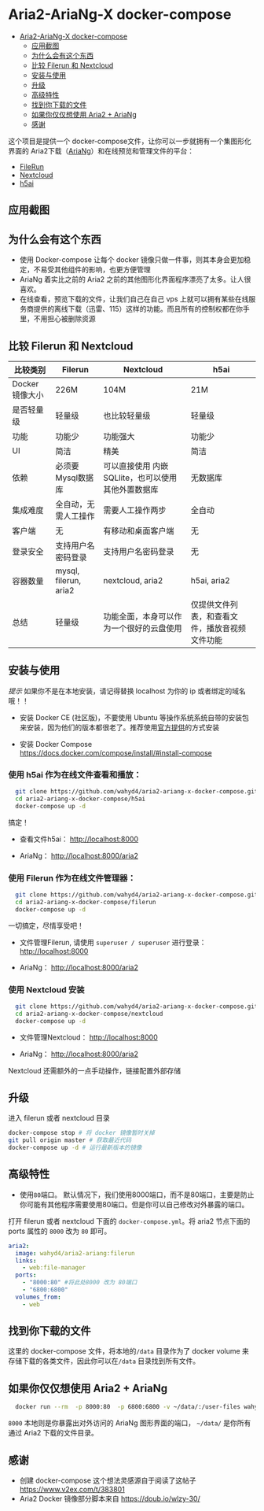 # Aria2-AriaNg-X docker-compose

<!-- TOC -->

- [Aria2-AriaNg-X docker-compose](#aria2-ariang-x-docker-compose)
  - [应用截图](#应用截图)
  - [为什么会有这个东西](#为什么会有这个东西)
  - [比较 Filerun 和 Nextcloud](#比较-filerun-和-nextcloud)
  - [安装与使用](#安装与使用)
  - [升级](#升级)
  - [高级特性](#高级特性)
  - [找到你下载的文件](#找到你下载的文件)
  - [如果你仅仅想使用 Aria2 + AriaNg](#如果你仅仅想使用-aria2--ariang)
  - [感谢](#感谢)

<!-- /TOC -->

这个项目是提供一个 docker-compose文件，让你可以一步就拥有一个集图形化界面的 Aria2下载（[AriaNg](https://github.com/mayswind/AriaNg)）和在线预览和管理文件的平台：
  * [FileRun](https://www.filerun.com/)
  * [Nextcloud](https://nextcloud.com/)
  * [h5ai](https://larsjung.de/h5ai/)


## 应用截图
## 为什么会有这个东西
  * 使用 Docker-compose 让每个 docker 镜像只做一件事，则其本身会更加稳定，不易受其他组件的影响，也更方便管理
  * AriaNg 着实比之前的 Aria2 之前的其他图形化界面程序漂亮了太多。让人很喜欢。
  * 在线查看，预览下载的文件，让我们自己在自己 vps 上就可以拥有某些在线服务商提供的离线下载（迅雷、115）这样的功能。而且所有的控制权都在你手里，不用担心被删除资源

## 比较 Filerun 和 Nextcloud

|比较类别 | Filerun | Nextcloud | h5ai|
|---- | --- | --- | --- |
|Docker 镜像大小| 226M | 104M | 21M |
|是否轻量级| 轻量级 | 也比较轻量级 | 轻量级 |
|功能| 功能少 | 功能强大 | 功能少 |
|UI| 简洁 | 精美 | 简洁 |
|依赖| 必须要Mysql数据库 | 可以直接使用 内嵌SQLlite，也可以使用其他外置数据库 | 无数据库 |
|集成难度|全自动，无需人工操作|需要人工操作两步| 全自动 |
|客户端|无|有移动和桌面客户端| 无|
|登录安全|支持用户名密码登录|支持用户名密码登录| 无|
|容器数量|mysql, filerun, aria2|nextcloud, aria2| h5ai, aria2 |
|总结|轻量级|功能全面，本身可以作为一个很好的云盘使用| 仅提供文件列表，和查看文件，播放音视频文件功能 |


## 安装与使用

  *提示* 如果你不是在本地安装，请记得替换 localhost 为你的 ip 或者绑定的域名哦！！

  * 安装 Docker CE (社区版)，不要使用 Ubuntu 等操作系统系统自带的安装包来安装，因为他们的版本都很老了。推荐使用[官方提供](https://docs.docker.com/engine/installation/linux/docker-ce/ubuntu/)的方式安装

  * 安装 Docker Compose <https://docs.docker.com/compose/install/#install-compose>
  ### 使用 **h5ai** 作为在线文件查看和播放：
  ```bash
    git clone https://github.com/wahyd4/aria2-ariang-x-docker-compose.git
    cd aria2-ariang-x-docker-compose/h5ai
    docker-compose up -d
  ```
  搞定！

  * 查看文件h5ai： <http://localhost:8000>

  * AriaNg： <http://localhost:8000/aria2>
  ###  使用 **Filerun** 作为在线文件管理器：
  ```bash
    git clone https://github.com/wahyd4/aria2-ariang-x-docker-compose.git
    cd aria2-ariang-x-docker-compose/filerun
    docker-compose up -d
  ```
  一切搞定，尽情享受吧！

  * 文件管理Filerun, 请使用 `superuser / superuser` 进行登录： <http://localhost:8000>

  * AriaNg： <http://localhost:8000/aria2>

  ### 使用 **Nextcloud** 安装
  ```bash
    git clone https://github.com/wahyd4/aria2-ariang-x-docker-compose.git
    cd aria2-ariang-x-docker-compose/nextcloud
    docker-compose up -d
  ```
  * 文件管理Nextcloud： <http://localhost:8000>

  * AriaNg： <http://localhost:8000/aria2>

  Nextcloud 还需额外的一点手动操作，链接配置外部存储

## 升级
  进入 filerun 或者 nextcloud 目录
  ```bash
  docker-compose stop # 将 docker 镜像暂时关掉
  git pull origin master # 获取最近代码
  docker-compose up -d # 运行最新版本的镜像
  ```

## 高级特性
  * 使用`80`端口。 默认情况下，我们使用8000端口，而不是80端口，主要是防止你可能有其他程序需要使用80端口。但是你可以自己修改对外暴露的端口。

  打开 filerun 或者 nextcloud 下面的 `docker-compose.yml`。将 aria2 节点下面的 ports 属性的 `8000` 改为 `80` 即可。

  ```yaml
  aria2:
    image: wahyd4/aria2-ariang:filerun
    links:
      - web:file-manager
    ports:
      - "8000:80" #将此处8000 改为 80端口
      - "6800:6800"
    volumes_from:
      - web
  ```

## 找到你下载的文件

  这里的 docker-compose 文件，将本地的`/data` 目录作为了 docker volume 来存储下载的各类文件，因此你可以在`/data` 目录找到所有文件。

## 如果你仅仅想使用 Aria2 + AriaNg
  ```bash
    docker run --rm  -p 8000:80  -p 6800:6800 -v ~/data/:/user-files wahyd4/aria2-ariang
  ```
  `8000` 本地则是你暴露出对外访问的 AriaNg 图形界面的端口， `~/data/` 是你所有通过 Aria2 下载的文件目录。

## 感谢

  * 创建 docker-compose 这个想法灵感源自于阅读了这帖子 <https://www.v2ex.com/t/383801>
  * Aria2 Docker 镜像部分脚本来自 <https://doub.io/wlzy-30/>



